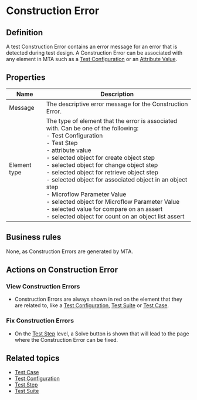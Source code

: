 # Construction Error

## Definition

A test Construction Error contains an error message for an error that is detected during test design. A Construction Error can be associated with any element in MTA such as a [Test Configuration](test-configuration) or an [Attribute Value](attribute-value).

## Properties
| Name | Description |
| ----------- | ----------- |
| Message | The descriptive error message for the Construction Error. |
| Element type | The type of element that the error is associated with. Can be one of the following: <br /> - Test Configuration<br /> - Test Step<br /> - attribute value<br /> - selected object for create object step<br /> - selected object for change object step<br /> - selected object for retrieve object step<br /> - selected object for associated object in an object step<br /> - Microflow Parameter Value<br /> - selected object for Microflow Parameter Value<br /> - selected value for compare on an assert<br /> - selected object for count on an object list assert<br /> |

## Business rules

None, as Construction Errors are generated by MTA.

## Actions on Construction Error

### View Construction Errors
- Construction Errors are always shown in red on the element that they are related to, like a [Test Configuration](test-configuration), [Test Suite](test-suite) or [Test Case](test-case).

### Fix Construction Errors
- On the [Test Step](test-step) level, a Solve button is shown that will lead to the page where the Construction Error can be fixed.

## Related topics
- [Test Case](test-case)
- [Test Configuration](test-configuration)
- [Test Step](test-step)
- [Test Suite](test-suite) 
